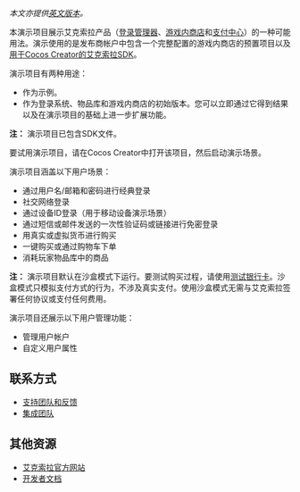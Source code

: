 *本文亦提供[英文版本](https://github.com/xsolla/commerce-cocos-sdk/blob/master/README-en.md)。*

本演示项目展示艾克索拉产品（[登录管理器](https://developers.xsolla.com/zh/doc/login/)、[游戏内商店](https://developers.xsolla.com/zh/doc/in-game-store/)和[支付中心](https://developers.xsolla.com/zh/doc/pay-station/)）的一种可能用法。演示使用的是发布商帐户中包含一个完整配置的游戏内商店的预置项目以及[用于Cocos 
Creator的艾克索拉SDK](https://github.com/xsolla/commerce-cocos-sdk/blob/master/extensions/xsolla-commerce-sdk/LICENSE.txt)。

演示项目有两种用途：
* 作为示例。
* 作为登录系统、物品库和游戏内商店的初始版本。您可以立即通过它得到结果以及在演示项目的基础上进一步扩展功能。

**注：** 演示项目已包含SDK文件。

要试用演示项目，请在Cocos Creator中打开该项目，然后启动演示场景。

演示项目涵盖以下用户场景：

* 通过用户名/邮箱和密码进行经典登录
* 社交网络登录
* 通过设备ID登录（用于移动设备演示场景）
* 通过短信或邮件发送的一次性验证码或链接进行免密登录
* 用真实或虚拟货币进行购买
* 一键购买或通过购物车下单
* 消耗玩家物品库中的商品

**注：** 演示项目默认在沙盒模式下运行。要测试购买过程，请使用[测试银行卡](https://developers.xsolla.com/zh/doc/pay-station/references/test-cards/)。沙盒模式只模拟支付方式的行为，不涉及真实支付。使用沙盒模式无需与艾克索拉签署任何协议或支付任何费用。

演示项目还展示以下用户管理功能：

* 管理用户帐户
* 自定义用户属性


## 联系方式

* [支持团队和反馈](https://xsolla.com/partner-support)
* [集成团队](mailto:integration@xsolla.com)


## 其他资源

* [艾克索拉官方网站](https://xsolla.com/)
* [开发者文档](https://developers.xsolla.com/zh/sdk/cocos/?utm_source=sdk&utm_medium=cocos-store)
